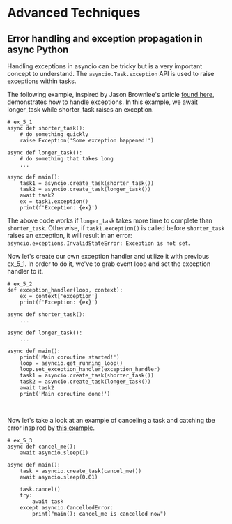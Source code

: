 # Advanced Techniques
## Error handling and exception propagation in async Python
Handling exceptions in asyncio can be tricky but is a very important concept to understand.
The `asyncio.Task.exception` API is used to raise exceptions within tasks.

The following example, inspired by Jason Brownlee's article 
[found here](https://superfastpython.com/asyncio-task-exceptions/#Example_of_Checking_for_an_Exception_in_a_Failed_Task),
demonstrates how to handle exceptions. In this example, we await longer_task while shorter_task raises an exception.

```python3
# ex_5_1
async def shorter_task():
    # do something quickly
    raise Exception('Some exception happened!')

async def longer_task():
    # do something that takes long
    ...

async def main():
    task1 = asyncio.create_task(shorter_task())
    task2 = asyncio.create_task(longer_task())
    await task2
    ex = task1.exception()
    print(f'Exception: {ex}')
```
The above code works if `longer_task` takes more time to complete than `shorter_task`. 
Otherwise, if `task1.exception()` is called before `shorter_task` raises an exception,
it will result in an error: `asyncio.exceptions.InvalidStateError: Exception is not set`.

Now let's create our own exception handler and utilize it with previous ex_5_1. 
In order to do it, we've to grab event loop and set the exception handler to it.
```python3
# ex_5_2
def exception_handler(loop, context):
    ex = context['exception']
    print(f'Exception: {ex}')

async def shorter_task():
    ...

async def longer_task():
    ...

async def main():
    print('Main coroutine started!')
    loop = asyncio.get_running_loop()
    loop.set_exception_handler(exception_handler)
    task1 = asyncio.create_task(shorter_task())
    task2 = asyncio.create_task(longer_task())
    await task2
    print('Main coroutine done!')

```
<br>

Now let's take a look at an example of canceling a task and catching tbe error inspired by
[this example](https://stackoverflow.com/questions/56052748/python-asyncio-task-cancellation).
```python3
# ex_5_3
async def cancel_me():
    await asyncio.sleep(1)

async def main():
    task = asyncio.create_task(cancel_me())
    await asyncio.sleep(0.01)

    task.cancel()
    try:
        await task
    except asyncio.CancelledError:
        print("main(): cancel_me is cancelled now")
```
